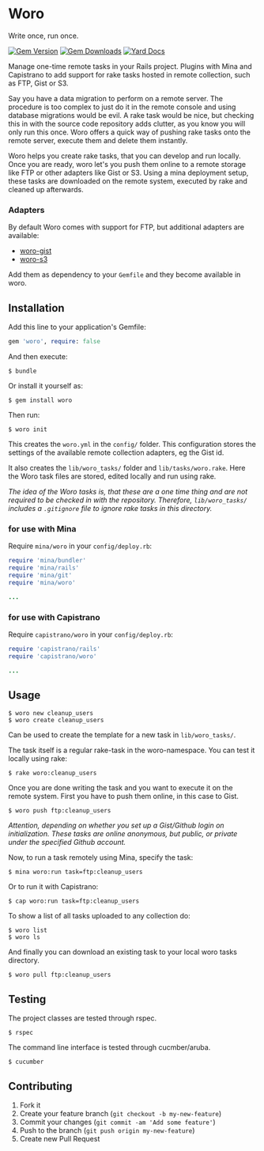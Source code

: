 # Woro

Write once, run once.

[![Gem Version](https://img.shields.io/gem/v/woro.svg)](https://rubygems.org/gems/woro)
[![Gem Downloads](https://img.shields.io/gem/dt/woro.svg)](https://rubygems.org/gems/woro)
[![Yard Docs](http://img.shields.io/badge/yard-docs-blue.svg)](http://rubydoc.info/github/dahie/woro)

Manage one-time remote tasks in your Rails project.
Plugins with Mina and Capistrano to add support for rake tasks hosted in remote collection, such as FTP, Gist or S3.

Say you have a data migration to perform on a remote server. The procedure is too complex to just do it in the remote console and using database migrations would be evil. A rake task would be nice, but checking this in with the source code repository adds clutter, as you know you will only run this once.
Woro offers a quick way of pushing rake tasks onto the remote server, execute them and delete them instantly.

Woro helps you create rake tasks, that you can develop and run locally.
Once you are ready, woro let's you push them online to a remote storage like FTP or other adapters like Gist or S3.
Using a mina deployment setup, these tasks are downloaded on the remote system, executed by rake and cleaned up afterwards.

### Adapters

By default Woro comes with support for FTP, but additional adapters are available:

* [woro-gist](https://github.com/github/woro-gist)
* [woro-s3](https://github.com/github/woro-s3)

Add them as dependency to your `Gemfile` and they become available in woro.

## Installation

Add this line to your application's Gemfile:

```rb
gem 'woro', require: false
```

And then execute:

```shell
$ bundle
```

Or install it yourself as:

```shell
$ gem install woro
```

Then run:

```shell
$ woro init
```

This creates the `woro.yml` in the `config/` folder. This configuration
stores the settings of the available remote collection adapters, eg the
Gist id.

It also creates the `lib/woro_tasks/` folder and `lib/tasks/woro.rake`.
Here the Woro task files are stored, edited locally and run using rake.

_The idea of the Woro tasks is, that these are a one time thing and are
not required to be checked in with the repository. Therefore,
`lib/woro_tasks/` includes a `.gitignore` file to ignore rake tasks in
this directory._


### for use with Mina

Require `mina/woro` in your `config/deploy.rb`:

```rb
require 'mina/bundler'
require 'mina/rails'
require 'mina/git'
require 'mina/woro'

...
```

### for use with Capistrano

Require `capistrano/woro` in your `config/deploy.rb`:

```rb
require 'capistrano/rails'
require 'capistrano/woro'

...
```

## Usage

```shell
$ woro new cleanup_users
$ woro create cleanup_users
```

Can be used to create the template for a new task in `lib/woro_tasks/`.

The task itself is a regular rake-task in the woro-namespace. You can test it locally using rake:

```shell
$ rake woro:cleanup_users
```

Once you are done writing the task and you want to execute it on the remote system.
First you have to push them online, in this case to Gist.

```shell
$ woro push ftp:cleanup_users
```

_Attention, depending on whether you set up a Gist/Github login on
initialization. These tasks are online anonymous, but public, or
private under the specified Github account._

Now, to run a task remotely using Mina, specify the task:

```shell
$ mina woro:run task=ftp:cleanup_users
```

Or to run it with Capistrano:

```shell
$ cap woro:run task=ftp:cleanup_users
```

To show a list of all tasks uploaded to any collection do:

```shell
$ woro list
$ woro ls
```

And finally you can download an existing task to your local woro tasks directory.

```shell
$ woro pull ftp:cleanup_users
```

## Testing

The project classes are tested through rspec.

```shell
$ rspec
```

The command line interface is tested through cucmber/aruba.

```shell
$ cucumber
```

## Contributing

1. Fork it
2. Create your feature branch (`git checkout -b my-new-feature`)
3. Commit your changes (`git commit -am 'Add some feature'`)
4. Push to the branch (`git push origin my-new-feature`)
5. Create new Pull Request
